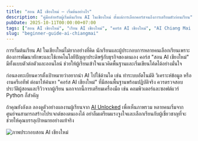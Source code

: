 ```yaml
---
title: "สอน AI เชียงใหม่ – เริ่มต้นอย่างไร"
description: "คู่มือสำหรับผู้เริ่มต้นเรียน AI ในเชียงใหม่ ตั้งแต่การเลือกคอร์สจนถึงการเตรียมตัวก่อนเรียน"
pubDate: 2025-10-11T00:00:00+07:00
tags: ["สอน AI เชียงใหม่", "เรียน AI เชียงใหม่", "คอร์ส AI เชียงใหม่", "AI Chiang Mai course"]
slug: "beginner-guide-ai-chiangmai"
---
```

การเริ่มต้นเรียน AI ในเชียงใหม่ไม่ยากอย่างที่คิด นักเรียนและผู้ประกอบการหลายคนเลือกเรียนเพราะต้องการพัฒนาทักษะและใช้เทคโนโลยีปัญญาประดิษฐ์กับธุรกิจของตนเอง คอร์ส "สอน AI เชียงใหม่" มีทั้งแบบตัวต่อตัวและออนไลน์ ช่วยให้ผู้เรียนเข้าใจแนวคิดพื้นฐานและเริ่มเขียนโค้ดได้อย่างมั่นใจ

ก่อนลงทะเบียนควรตั้งเป้าหมายว่าอยากนำ AI ไปใช้ด้านใด เช่น ทำระบบอัตโนมัติ วิเคราะห์ข้อมูล หรืองานครีเอทีฟ ต่อมาให้ค้นหา "คอร์ส AI เชียงใหม่" ที่มีสอนพื้นฐานพร้อมปฏิบัติจริง ควรตรวจสอบประวัติผู้สอนและรีวิวจากผู้เรียน นอกจากนี้การเตรียมเครื่องมือ เช่น คอมพิวเตอร์และซอฟต์แวร์ Python ก็สำคัญ

ถ้าคุณยังลังเล ลองดูตัวอย่างผลงานผู้เรียนจาก [AI Unlocked](https://www.aiunlockinnovations.com/) เพื่อเห็นภาพรวม หลายคนเริ่มจากศูนย์จนสามารถสร้างโปรเจกต์ของตนเองได้ อย่าลืมเตรียมแรงจูงใจและเลือกเรียนกับผู้เชี่ยวชาญที่จะช่วยให้คุณบรรลุเป้าหมายอย่างแท้จริง

![ภาพประกอบสอน AI เชียงใหม่](ai-chiangmai-start.jpg "สอน AI เชียงใหม่")

